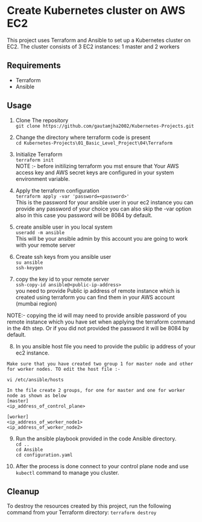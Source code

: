 # Create Kubernetes cluster on AWS EC2

This project uses Terraform and Ansible to set up a Kubernetes cluster on EC2. The cluster consists of 3 EC2 instances: 1 master and 2 workers  

## Requirements  
* Terraform
* Ansible

## Usage  
1. Clone The repository  
``git clone https://github.com/gautamjha2002/Kubernetes-Projects.git``  

2. Change the directory where terraform code is present  
``cd Kubernetes-Projects\01_Basic_Level_Project\04\Terraform``  

3. Initialize Terraform  
``terraform init``  
NOTE :- before initilizing terraform you mst ensure that Your AWS access key and AWS secret keys are configured in your system environment variable.  

4. Apply the terraform configuration  
``terraform apply -var 'password=<password>'``  
This is the password for your ansible user in your ec2 instance you can provide any password of your choice you can also skip the -var option also in this case you password will be 8084 by default.

5. create ansible user in you local system  
``useradd -m ansible``  
This will be your ansible admin by this account you are going to work with your remote server

6. Create ssh keys from you ansible user  
``su ansible``  
``ssh-keygen``  

7. copy the key id to your remote server  
``ssh-copy-id ansible@<public-ip-address>``  
you need to provide Public ip address of remote instance which is created using terraform you can find them in your AWS account (mumbai region) 

NOTE:- copying the id will may need to provide ansible password of you remote instance which you have set when applying the terraform command in the 4th step. Or if you did not provided the password it will be 8084 by default.

8. In you ansible host file you need to provide the public ip address of your ec2 instance.  
```
Make sure that you have created two group 1 for master node and other for worker nodes. TO edit the host file :-  

vi /etc/ansible/hosts

In the file create 2 groups, for one for master and one for worker node as shown as below
[master]
<ip_address_of_control_plane>

[worker]
<ip_address_of_worker_node1>
<ip_address_of_worker_node2>
``` 

9. Run the ansible playbook provided in the code Ansible directory.  
``cd ..``  
``cd Ansible``  
``cd configuration.yaml``

10. After the process is done connect to your control plane node and use ``kubectl`` command to manage you cluster.

## Cleanup

To destroy the resources created by this project, run the following command from your Terraform directory:
``terraform destroy``